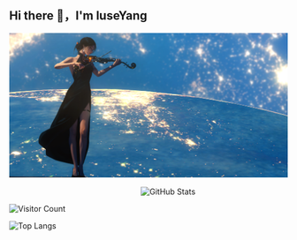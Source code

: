 ## Hi there 👋，I'm luseYang

![](https://github.com/luseYang/luseYang/blob/main/preview.png)

&emsp;&emsp;&emsp;&emsp;&emsp;&emsp;&emsp;&emsp;&emsp;&emsp;&emsp;&emsp;&emsp;&emsp;&emsp;&emsp;&emsp;<img src="https://github-readme-stats.vercel.app/api?username=luseYang&show_icons=true&theme=cobalt" alt="GitHub Stats">

![Visitor Count](https://profile-counter.glitch.me/luseYang/count.svg)

![Top Langs](https://github-readme-stats.vercel.app/api/top-langs/?username=luseYang&layout=compact&theme=cobalt)

